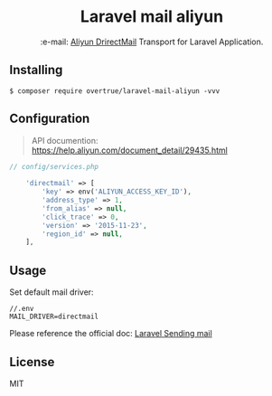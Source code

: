 <h1 align="center">Laravel mail aliyun</h1>

<p align="center">:e-mail: <a href="https://help.aliyun.com/product/29412.html">Aliyun DrirectMail</a> Transport for Laravel Application.</p>

## Installing

```shell
$ composer require overtrue/laravel-mail-aliyun -vvv
```

## Configuration

> API documention: https://help.aliyun.com/document_detail/29435.html

```php
// config/services.php
    
    'directmail' => [
        'key' => env('ALIYUN_ACCESS_KEY_ID'),
        'address_type' => 1, 
        'from_alias' => null,  
        'click_trace' => 0, 
        'version' => '2015-11-23',
        'region_id' => null,
    ],
```

## Usage

Set default mail driver:

```env
//.env
MAIL_DRIVER=directmail
```

Please reference the official doc: [Laravel Sending mail](https://laravel.com/docs/5.6/mail#sending-mail)

## License

MIT
